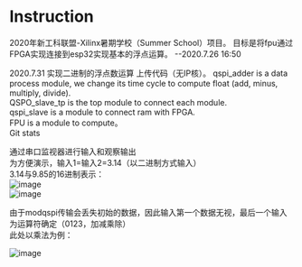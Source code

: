 # Instruction
2020年新工科联盟-Xilinx暑期学校（Summer School）项目。 目标是将fpu通过FPGA实现连接到esp32实现基本的浮点运算。
--2020.7.26 16:50

2020.7.31 实现二进制的浮点数运算
上传代码（无IP核）。
qspi_adder is a data process module, we change its time cycle to compute float (add, minus, multiply, divide).  
QSPO_slave_tp is the top module to connect each module.  
qspi_slave is a module to connect ram with FPGA.  
FPU is a module to compute。  
Git stats

通过串口监视器进行输入和观察输出    
为方便演示，输入1=输入2=3.14（以二进制方式输入）  
3.14与9.85的16进制表示：  
![image](https://github.com/Bevis0721/Vivado-fpu-on-sea-s7/blob/master/%E6%A1%88%E4%BE%8B%E6%BC%94%E7%A4%BA/3.14.jpg)  
![image](https://github.com/Bevis0721/Vivado-fpu-on-sea-s7/blob/master/%E6%A1%88%E4%BE%8B%E6%BC%94%E7%A4%BA/9.8596.jpg) 

由于modqspi传输会丢失初始的数据，因此输入第一个数据无视，最后一个输入为运算符确定（0123，加减乘除）  
此处以乘法为例：  

![image](https://github.com/Bevis0721/Vivado-fpu-on-sea-s7/blob/master/%E6%A1%88%E4%BE%8B%E6%BC%94%E7%A4%BA/%E6%B5%AE%E7%82%B9%E6%95%B0%E4%B9%98%E6%B3%95.JPG)
